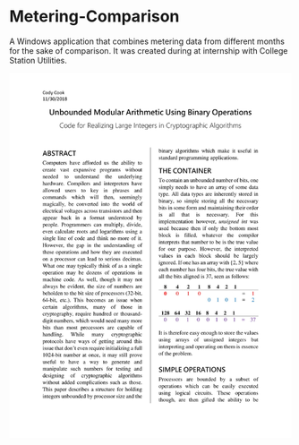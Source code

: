 # Metering-Comparison
A Windows application that combines metering data from different months for the sake of comparison. It was created during at internship with College Station Utilities.

![Report1](https://github.com/codycook96/Unbounded-Int/blob/master/Media/Unbounded%20Modular%20Arithmetic%20Using%20Binary%20Operations-1.jpg)
